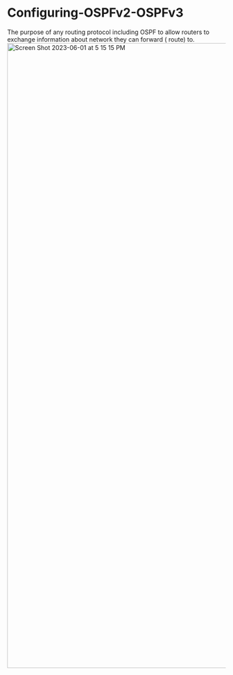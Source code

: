 # Configuring-OSPFv2-OSPFv3
The purpose of any routing protocol including OSPF to allow routers to exchange information about network they can forward ( route) to.<img width="1440" alt="Screen Shot 2023-06-01 at 5 15 15 PM" src="https://github.com/youssfreda/Configuring-OSPFv2-OSPFv3/assets/56658455/ae939099-6667-4ebc-a7c1-f5b3a4b70ed8">
